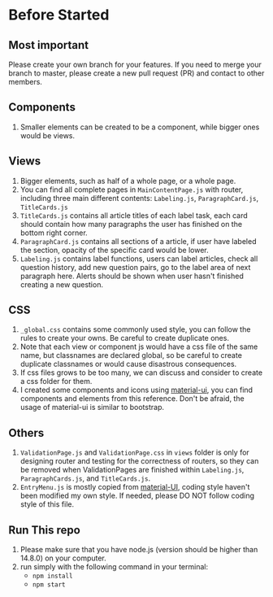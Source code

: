 # Before Started

## Most important
Please create your own branch for your features. If you need to merge your branch to master, please create a new pull request (PR) and contact to other members.
## Components
1. Smaller elements can be created to be a component, while bigger ones would be views.
## Views
1. Bigger elements, such as half of a whole page, or a whole page.
2. You can find all complete pages in `MainContentPage.js` with router, including three main different contents: `Labeling.js`, `ParagraphCard.js`, `TitleCards.js`
3. `TitleCards.js` contains all article titles of each label task, each card should contain how many paragraphs the user has finished on the bottom right corner.
4. `ParagraphCard.js` contains all sections of a article, if user have labeled the section, opacity of the specific card would be lower.
5. `Labeling.js` contains label functions, users can label articles, check all question history, add new question pairs, go to the label area of next paragraph here. Alerts should be shown when user hasn't finished creating a new question.
## CSS
1. `_global.css` contains some commonly used style, you can follow the rules to create your owns. Be careful to create duplicate ones.
2. Note that each view or component js would have a css file of the same name, but classnames are declared global, so be careful to create duplicate classnames or would cause disastrous consequences.
3. If css files grows to be too many, we can discuss and consider to create a css folder for them.
4. I created some components and icons using [material-ui](https://material-ui.com), you can find components and elements from this reference. Don't be afraid, the usage of material-ui is similar to bootstrap.
## Others
1. `ValidationPage.js` and `ValidationPage.css` in `views` folder is only for designing router and testing for the correctness of routers, so they can be removed when ValidationPages are finished within `Labeling.js`, `ParagraphCards.js`, and `TitleCards.js`.
2. `EntryMenu.js` is mostly copied from [material-UI](https://material-ui.com), coding style haven't been modified my own style. If needed, please DO NOT follow coding style of this file.

## Run This repo
1. Please make sure that you have node.js (version should be higher than 14.8.0) on your computer.
2. run simply with the following command in your terminal:
    * `npm install`
    * `npm start`

